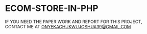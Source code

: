 # ECOM-STORE-IN-PHP

IF YOU NEED THE PAPER WORK AND REPORT FOR THIS PROJECT, CONTACT ME AT ONYEKACHUKWUJOSHUA39@GMAIL.COM

